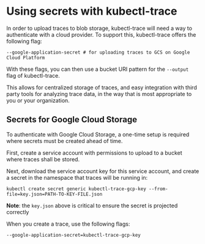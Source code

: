 # Using secrets with kubectl-trace

In order to upload traces to blob storage, kubectl-trace will need a way to
authenticate with a cloud provider. To support this, kubectl-trace offers the
following flag:

```
--google-application-secret # for uploading traces to GCS on Google Cloud Platform
```

With these flags, you can then use a bucket URI pattern for the `--output` flag
of kubectl-trace.

This allows for centralized storage of traces, and easy integration with third
party tools for analyzing trace data, in the way that is most appropriate to
you or your organization.

## Secrets for Google Cloud Storage

To authenticate with Google Cloud Storage, a one-time setup is required where
secrets must be created ahead of time.

First, create a service account with permissions to upload to a bucket where
traces shall be stored.

Next, download the service account key for this service account, and create a
secret in the namespace that traces will be running in:

```
kubectl create secret generic kubectl-trace-gcp-key --from-file=key.json=PATH-TO-KEY-FILE.json
```

**Note**: the `key.json` above is critical to ensure the secret is projected correctly

When you create a trace, use the following flags:

```
--google-application-secret=kubectl-trace-gcp-key
```
